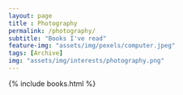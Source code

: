 ```yaml
--- 
layout: page
title : Photography
permalink: /photography/
subtitle: "Books I've read" 
feature-img: "assets/img/pexels/computer.jpeg"
tags: [Archive]
img: "assets/img/interests/photography.png"
---
```


{% include books.html %}